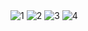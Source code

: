 
<img class="w90percent" src="/images/bt/us/sea1.jpg" alt="1">
<img class="w90percent" src="/images/bt/us/sea2.jpg" alt="2">
<img class="w90percent" src="/images/bt/us/sea3.jpg" alt="3">
<img class="w90percent" src="/images/bt/us/sea_test.jpg" alt="4">
